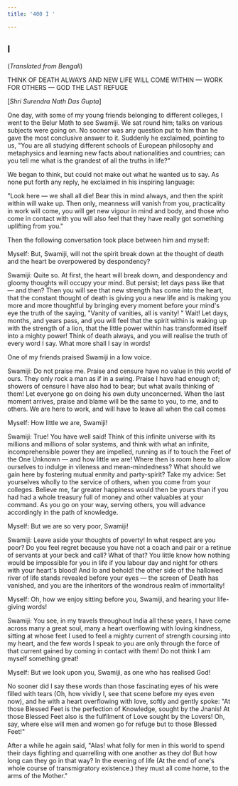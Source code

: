 ```yaml
---
title: '400 I '

---
```

  

## I

(*Translated from Bengali*)

THINK OF DEATH ALWAYS AND NEW LIFE WILL COME WITHIN — WORK FOR OTHERS —
GOD THE LAST REFUGE

\[*Shri Surendra Nath Das Gupta*\]

One day, with some of my young friends belonging to different colleges,
I went to the Belur Math to see Swamiji. We sat round him; talks on
various subjects were going on. No sooner was any question put to him
than he gave the most conclusive answer to it. Suddenly he exclaimed,
pointing to us, "You are all studying different schools of European
philosophy and metaphysics and learning new facts about nationalities
and countries; can you tell me what is the grandest of all the truths in
life?"

We began to think, but could not make out what he wanted us to say. As
none put forth any reply, he exclaimed in his inspiring language:

"Look here — we shall all die! Bear this in mind always, and then the
spirit within will wake up. Then only, meanness will vanish from you,
practicality in work will come, you will get new vigour in mind and
body, and those who come in contact with you will also feel that they
have really got something uplifting from you."

Then the following conversation took place between him and myself:

Myself: But, Swamiji, will not the spirit break down at the thought of
death and the heart be overpowered by despondency?

Swamiji: Quite so. At first, the heart will break down, and despondency
and gloomy thoughts will occupy your mind. But persist; let days pass
like that — and then? Then you will see that new strength has come into
the heart, that the constant thought of death is giving you a new life
and is making you more and more thoughtful by bringing every moment
before your mind's eye the truth of the saying, "Vanity of vanities, all
is vanity! " Wait! Let days, months, and years pass, and you will feel
that the spirit within is waking up with the strength of a lion, that
the little power within has transformed itself into a mighty power!
Think of death always, and you will realise the truth of every word I
say. What more shall I say in words!

One of my friends praised Swamiji in a low voice.

Swamiji: Do not praise me. Praise and censure have no value in this
world of ours. They only rock a man as if in a swing. Praise I have had
enough of; showers of censure I have also had to bear; but what avails
thinking of them! Let everyone go on doing his own duty unconcerned.
When the last moment arrives, praise and blame will be the same to you,
to me, and to others. We are here to work, and will have to leave all
when the call comes

Myself: How little we are, Swamiji!

Swamiji: True! You have well said! Think of this infinite universe with
its millions and millions of solar systems, and think with what an
infinite, incomprehensible power they are impelled, running as if to
touch the Feet of the One Unknown — and how little we are! Where then is
room here to allow ourselves to indulge in vileness and mean-mindedness?
What should we gain here by fostering mutual enmity and party-spirit?
Take my advice: Set yourselves wholly to the service of others, when you
come from your colleges. Believe me, far greater happiness would then be
yours than if you had had a whole treasury full of money and other
valuables at your command. As you go on your way, serving others, you
will advance accordingly in the path of knowledge.

Myself: But we are so very poor, Swamiji!

Swamiji: Leave aside your thoughts of poverty! In what respect are you
poor? Do you feel regret because you have not a coach and pair or a
retinue of servants at your beck and call? What of that? You little know
how nothing would be impossible for you in life if you labour day and
night for others with your heart's blood! And lo and behold! the other
side of the hallowed river of life stands revealed before your eyes —
the screen of Death has vanished, and you are the inheritors of the
wondrous realm of immortality!

Myself: Oh, how we enjoy sitting before you, Swamiji, and hearing your
life-giving words!

Swamiji: You see, in my travels throughout India all these years, I have
come across many a great soul, many a heart overflowing with loving
kindness, sitting at whose feet I used to feel a mighty current of
strength coursing into my heart, and the few words I speak to you are
only through the force of that current gained by coming in contact with
them! Do not think I am myself something great!

Myself: But we look upon you, Swamiji, as one who has realised God!

No sooner did I say these words than those fascinating eyes of his were
filled with tears (Oh, how vividly I, see that scene before my eyes even
now), and he with a heart overflowing with love, softly and gently
spoke: "At those Blessed Feet is the perfection of Knowledge, sought by
the Jnanis! At those Blessed Feet also is the fulfilment of Love sought
by the Lovers! Oh, say, where else will men and women go for refuge but
to those Blessed Feet!"

After a while he again said, "Alas! what folly for men in this world to
spend their days fighting and quarrelling with one another as they do!
But how long can they go in that way? In the evening of life (At the end
of one's whole course of transmigratory existence.) they must all come
home, to the arms of the Mother."